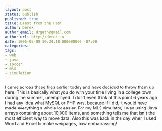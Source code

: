 ```yaml
---
layout: post
status: publish
published: true
title: Blast from the Past
author: Derek
author_email: drgath@gmail.com
author_url: http://derek.io
date: 2005-05-08 10:34:18.000000000 -07:00
categories:
tags:
- web
- java
- soccer
- mls
- simulation
---
```

I came across <a href="http://www.derekgathright.com/soccer/jsp.htm">these files</a> earlier today and have decided to throw them up here.  This is basically what you do with your time living in a college town during the summer, unemployed.  I don't even think at this point 6 years ago I had any idea what MySQL or PHP was, because if I did, it would have made everything a whole lot easier.  For my MLS simulator, I was using Java arrays containing about 10,000 items, and something tells me that isn't the most efficient way to move data.  Also this was back in the day when I used Word and Excel to make webpages, how embarrassing!
